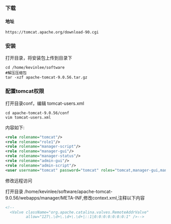 ### 下载

#### 地址

```http
https://tomcat.apache.org/download-90.cgi
```

### 安装

打开目录，将安装包上传到目录下

```shell
cd /home/kevinlee/software
#解压压缩包
tar -xzf apache-tomcat-9.0.56.tar.gz

```

### 配置tomcat权限

打开目录conf，编辑 tomcat-users.xml

```shell
cd apache-tomcat-9.0.56/conf
vim tomcat-users.xml
```

内容如下:

```xml
<role rolename="tomcat"/>
<role rolename="role1"/>
<role rolename="manager-script"/>
<role rolename="manager-gui"/>
<role rolename="manager-status"/>
<role rolename="admin-gui"/>
<role rolename="admin-script"/>
<user username="tomcat" password="tomcat" roles="tomcat,manager-gui,manager-script,admin-gui,admin-script"/>
```

修改远程访问

打开目录 /home/kevinlee/software/apache-tomcat-9.0.56/webapps/manager/META-INF,修改context.xml,注释以下内容

```xml
<!-- 
  <Valve className="org.apache.catalina.valves.RemoteAddrValve"
         allow="127\.\d+\.\d+\.\d+|::1|0:0:0:0:0:0:0:1" />-->
```



